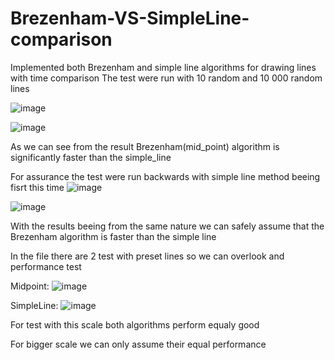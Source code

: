 # Brezenham-VS-SimpleLine-comparison
Implemented both Brezenham and simple line algorithms for drawing lines with time comparison
The test were run with 10 random and 10 000 random lines

![image](https://user-images.githubusercontent.com/48525701/208897971-8a3cc630-3cb8-449d-8470-b54ea100ccbb.png)

![image](https://user-images.githubusercontent.com/48525701/208898016-299e25c3-24b3-4905-bb90-0483af29f121.png)

As we can see from the result Brezenham(mid_point) algorithm is significantly faster than the simple_line

For assurance the test were run backwards with simple line method beeing fisrt this time
![image](https://user-images.githubusercontent.com/48525701/208898177-60c8d8b7-46a4-4611-a7e7-5dda275e31be.png)

![image](https://user-images.githubusercontent.com/48525701/208898232-1645a674-e089-43f8-ad4f-5f7391b3a453.png)

With the results beeing from the same nature we can safely assume that the Brezenham algorithm is faster than the simple line

In the file there are 2 test with preset lines so we can overlook and performance test 

Midpoint:
![image](https://user-images.githubusercontent.com/48525701/208899187-309521db-a10f-4daf-bb17-ff5b0a7bf9a4.png)

SimpleLine:
![image](https://user-images.githubusercontent.com/48525701/208899415-442c2958-ccfa-4cf4-ab8a-fdc1933b6693.png)

For test with this scale both algorithms perform equaly good

For bigger scale we can only assume their equal performance
